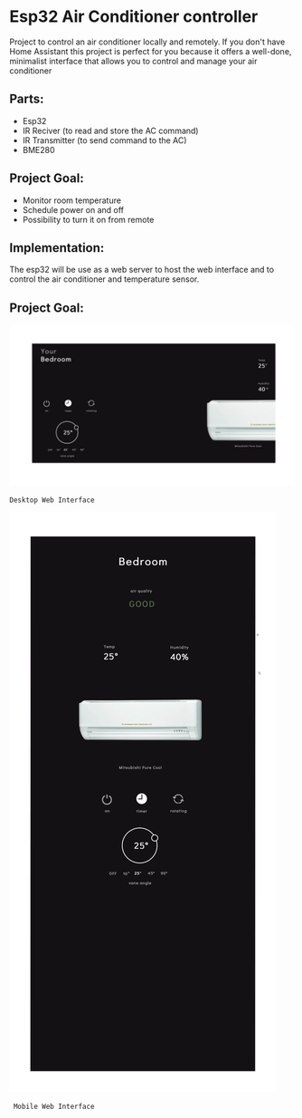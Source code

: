 # Esp32 Air Conditioner controller
Project to control an air conditioner locally and remotely.
If you don't have Home Assistant this project is perfect for you because it offers a well-done, minimalist interface that allows you to control and manage your air conditioner

## Parts:
- Esp32
- IR Reciver (to read and store the AC command)
- IR Transmitter (to send command to the AC)
- BME280

## Project Goal:
- Monitor room temperature
- Schedule power on and off
- Possibility to turn it on from remote


## Implementation:
The esp32 will be use as a web server to host the web interface and to control the air conditioner and temperature sensor.
 

## Project Goal:
![Desktop layout](/AC-RemoteControlUx.png?raw=true "Title")
  ```
  Desktop Web Interface
  ```
![Mobile layout](/AC-RemoteControlUxMobile.png?raw=true "Title")
 ```
  Mobile Web Interface
  ```
